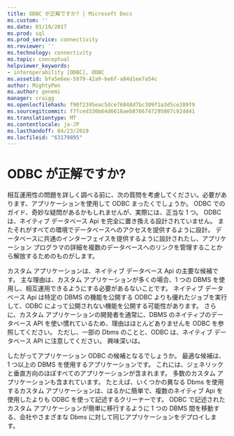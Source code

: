 ```yaml
---
title: ODBC が正解ですか? | Microsoft Docs
ms.custom: ''
ms.date: 01/19/2017
ms.prod: sql
ms.prod_service: connectivity
ms.reviewer: ''
ms.technology: connectivity
ms.topic: conceptual
helpviewer_keywords:
- interoperability [ODBC], ODBC
ms.assetid: bfa5e6ee-5979-42a9-be6f-a84d1ee7a54c
author: MightyPen
ms.author: genemi
manager: craigg
ms.openlocfilehash: f90f2395eac5dce76848d7bc309f1a3d5ce289f9
ms.sourcegitcommit: f7fced330b64d6616aeb8766747295807c92dd41
ms.translationtype: MT
ms.contentlocale: ja-JP
ms.lasthandoff: 04/23/2019
ms.locfileid: "63179895"
---
```

# <a name="is-odbc-the-answer"></a>ODBC が正解ですか?
相互運用性の問題を詳しく調べる前に、次の質問を考慮してください。必要があります、アプリケーションを使用して ODBC まったくでしょうか。 ODBC でのガイド、奇妙な疑問があるかもしれませんが、実際には、正当な 1 つ。 ODBC は、ネイティブ データベース Api を完全に置き換える設計されていません。 またそれがすべての環境でデータベースへのアクセスを提供するように設計。 データベースに共通のインターフェイスを提供するように設計されたし、アプリケーション プログラマの詳細を複数のデータベースへのリンクを管理することから解放するためのものがします。  
  
 カスタム アプリケーションは、ネイティブ データベース Api の主要な候補です。 主な理由は、カスタム アプリケーションが多くの場合、1 つの DBMS を使用し、相互運用できるようにする必要があるないことです。 ネイティブ データベース Api は特定の DBMS の機能を公開する ODBC よりも優れたジョブを実行して、ODBC によって公開されない機能を公開する可能性があります。 さらに、カスタム アプリケーションの開発者を通常に、DBMS のネイティブのデータベース API を使い慣れているため、理由はほとんどありませんを ODBC を参照してください。 ただし、一部の Dbms のことと、ODBC は、ネイティブ データベース API に注意してください。 興味深いは。  
  
 したがってアプリケーション ODBC の候補となるでしょうか。 最適な候補は、1 つ以上の DBMS を使用するアプリケーションです。 これには、ジェネリックと垂直方向のほぼすべてのアプリケーションが含まれます。 多数のカスタム アプリケーションも含まれています。 たとえば、いくつかの異なる Dbms を使用するカスタム アプリケーションは、はるかに簡単で、複数のネイティブ Api を使用したよりも ODBC を使って記述するクリーナーです。 ODBC で記述されたカスタム アプリケーションが簡単に移行するように 1 つの DBMS 間を移動する、会社やさまざまな Dbms に対して同じアプリケーションをデプロイします。
